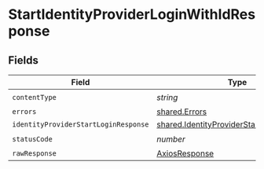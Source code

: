 # StartIdentityProviderLoginWithIdResponse


## Fields

| Field                                                                                                  | Type                                                                                                   | Required                                                                                               | Description                                                                                            |
| ------------------------------------------------------------------------------------------------------ | ------------------------------------------------------------------------------------------------------ | ------------------------------------------------------------------------------------------------------ | ------------------------------------------------------------------------------------------------------ |
| `contentType`                                                                                          | *string*                                                                                               | :heavy_check_mark:                                                                                     | N/A                                                                                                    |
| `errors`                                                                                               | [shared.Errors](../../models/shared/errors.md)                                                         | :heavy_minus_sign:                                                                                     | Error                                                                                                  |
| `identityProviderStartLoginResponse`                                                                   | [shared.IdentityProviderStartLoginResponse](../../models/shared/identityproviderstartloginresponse.md) | :heavy_minus_sign:                                                                                     | Success                                                                                                |
| `statusCode`                                                                                           | *number*                                                                                               | :heavy_check_mark:                                                                                     | N/A                                                                                                    |
| `rawResponse`                                                                                          | [AxiosResponse](https://axios-http.com/docs/res_schema)                                                | :heavy_minus_sign:                                                                                     | N/A                                                                                                    |
